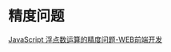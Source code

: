 # 精度问题

[JavaScript 浮点数运算的精度问题-WEB前端开发](https://www.notion.so/JavaScript-WEB-d229e1b8d0f94cb8bd4b5e9b79fa53cb)